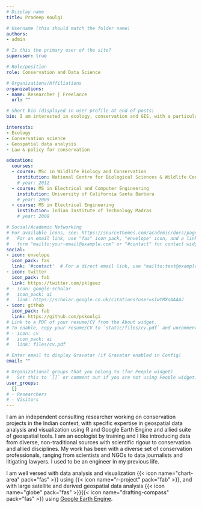 ```yaml
---
# Display name
title: Pradeep Koulgi

# Username (this should match the folder name)
authors:
- admin

# Is this the primary user of the site?
superuser: true

# Role/position
role: Conservation and Data Science

# Organizations/Affiliations
organizations:
- name: Researcher | Freelance
  url: ""

# Short bio (displayed in user profile at end of posts)
bio: I am interested in ecology, conservation and GIS, with a particular focus on open data science using public datasets.

interests:
- Ecology
- Conservation science
- Geospatial data analysis
- Law & policy for conservation

education:
  courses:
  - course: MSc in Wildlife Biology and Conservation
    institution: National Centre for Biological Sciences & Wildlife Conservation Society India Program
    # year: 2012
  - course: MS in Electrical and Computer Engineering
    institution: University of California Santa Barbara
    # year: 2009
  - course: MS in Electrical Engineering
    institution: Indian Institute of Technology Madras
    # year: 2008

# Social/Academic Networking
# For available icons, see: https://sourcethemes.com/academic/docs/page-builder/#icons
#   For an email link, use "fas" icon pack, "envelope" icon, and a link in the
#   form "mailto:your-email@example.com" or "#contact" for contact widget.
social:
- icon: envelope
  icon_pack: fas
  link: '#contact'  # For a direct email link, use "mailto:test@example.org".
- icon: twitter
  icon_pack: fab
  link: https://twitter.com/pklgeez
# - icon: google-scholar
#   icon_pack: ai
#   link: https://scholar.google.co.uk/citations?user=sIwtMXoAAAAJ
- icon: github
  icon_pack: fab
  link: https://github.com/pskoulgi
# Link to a PDF of your resume/CV from the About widget.
# To enable, copy your resume/CV to `static/files/cv.pdf` and uncomment the lines below.
# - icon: cv
#   icon_pack: ai
#   link: files/cv.pdf

# Enter email to display Gravatar (if Gravatar enabled in Config)
email: ""

# Organizational groups that you belong to (for People widget)
#   Set this to `[]` or comment out if you are not using People widget.
user_groups:
  []
# - Researchers
# - Visitors
---
```


I am an independent consulting researcher working on conservation projects in the Indian context, with specific expertise in geospatial data analysis and visualization using R and Google Earth Engine and allied suite of geospatial tools. I am an ecologist by training and I like introducing data from diverse, non-traditional sources with scientific rigour to conservation and allied disciplines. My work has been with a diverse set of conservation professionals, ranging from scientists and NGOs to data journalists and litigating lawyers. I used to be an engineer in my previous life.

I am well versed with data analysis and visualization {{< icon name="chart-area" pack="fas" >}} using {{< icon name="r-project" pack="fab" >}}, and with large satellite and derived geospatial data analysis {{< icon name="globe" pack="fas" >}}{{< icon name="drafting-compass" pack="fas" >}} using [Google Earth Engine](earthengine.google.com). 
